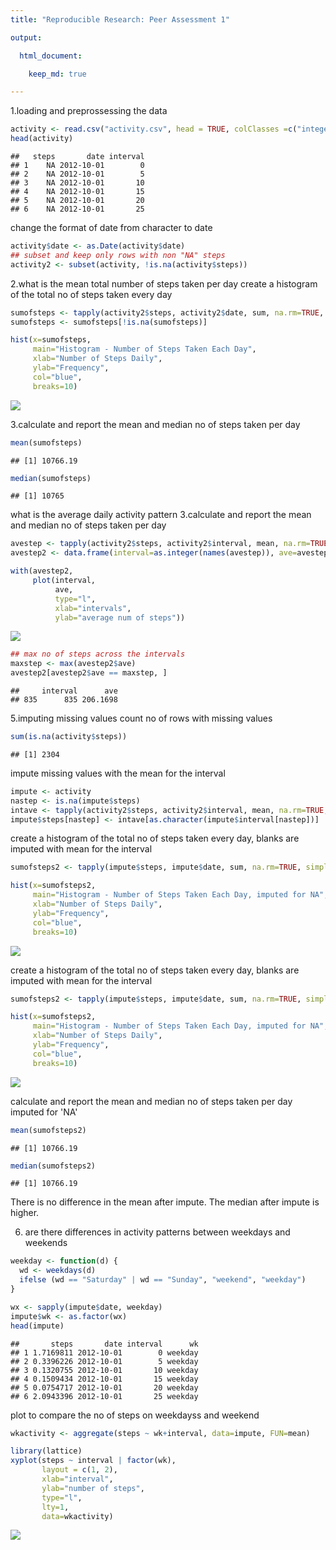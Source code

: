 ```yaml
---
title: "Reproducible Research: Peer Assessment 1"

output: 

  html_document:

    keep_md: true

---
```


1.loading and preprossessing the data

```r
activity <- read.csv("activity.csv", head = TRUE, colClasses =c("integer", "character", "integer"), na.strings="NA")
head(activity)
```

```
##   steps       date interval
## 1    NA 2012-10-01        0
## 2    NA 2012-10-01        5
## 3    NA 2012-10-01       10
## 4    NA 2012-10-01       15
## 5    NA 2012-10-01       20
## 6    NA 2012-10-01       25
```

change the format of date from character to date 

```r
activity$date <- as.Date(activity$date)
## subset and keep only rows with non "NA" steps
activity2 <- subset(activity, !is.na(activity$steps))
```

2.what is the mean total number of steps taken per day
create a histogram of the total no of steps taken every day

```r
sumofsteps <- tapply(activity2$steps, activity2$date, sum, na.rm=TRUE, simplify=T)
sumofsteps <- sumofsteps[!is.na(sumofsteps)]

hist(x=sumofsteps,
     main="Histogram - Number of Steps Taken Each Day",
     xlab="Number of Steps Daily",
     ylab="Frequency",
     col="blue",
     breaks=10)
```

![](PA1_template_files/figure-html/unnamed-chunk-3-1.png)<!-- -->

3.calculate and report the mean and median no of steps taken per day

```r
mean(sumofsteps)
```

```
## [1] 10766.19
```

```r
median(sumofsteps)
```

```
## [1] 10765
```

what is the average daily activity pattern
3.calculate and report the mean and median no of steps taken per day

```r
avestep <- tapply(activity2$steps, activity2$interval, mean, na.rm=TRUE, simplify=T)
avestep2 <- data.frame(interval=as.integer(names(avestep)), ave=avestep)

with(avestep2,
     plot(interval,
          ave,
          type="l",
          xlab="intervals",
          ylab="average num of steps"))
```

![](PA1_template_files/figure-html/unnamed-chunk-5-1.png)<!-- -->

```r
## max no of steps across the intervals
maxstep <- max(avestep2$ave)
avestep2[avestep2$ave == maxstep, ]
```

```
##     interval      ave
## 835      835 206.1698
```

5.imputing missing values
count no of rows with missing values

```r
sum(is.na(activity$steps))
```

```
## [1] 2304
```
impute missing values with the mean for the interval

```r
impute <- activity
nastep <- is.na(impute$steps)
intave <- tapply(activity2$steps, activity2$interval, mean, na.rm=TRUE, simplify=T)
impute$steps[nastep] <- intave[as.character(impute$interval[nastep])]
```


create a histogram of the total no of steps taken every day, blanks are imputed with mean for the interval

```r
sumofsteps2 <- tapply(impute$steps, impute$date, sum, na.rm=TRUE, simplify=T)

hist(x=sumofsteps2,
     main="Histogram - Number of Steps Taken Each Day, imputed for NA",
     xlab="Number of Steps Daily",
     ylab="Frequency",
     col="blue",
     breaks=10)
```

![](PA1_template_files/figure-html/unnamed-chunk-8-1.png)<!-- -->

create a histogram of the total no of steps taken every day, blanks are imputed with mean for the interval

```r
sumofsteps2 <- tapply(impute$steps, impute$date, sum, na.rm=TRUE, simplify=T)

hist(x=sumofsteps2,
     main="Histogram - Number of Steps Taken Each Day, imputed for NA",
     xlab="Number of Steps Daily",
     ylab="Frequency",
     col="blue",
     breaks=10)
```

![](PA1_template_files/figure-html/unnamed-chunk-9-1.png)<!-- -->

calculate and report the mean and median no of steps taken per day imputed for 'NA'

```r
mean(sumofsteps2)
```

```
## [1] 10766.19
```

```r
median(sumofsteps2)
```

```
## [1] 10766.19
```

There is no difference in the mean after impute. The median after impute is higher.

6. are there differences in activity patterns between weekdays and weekends

```r
weekday <- function(d) {
  wd <- weekdays(d)
  ifelse (wd == "Saturday" | wd == "Sunday", "weekend", "weekday")
}

wx <- sapply(impute$date, weekday)
impute$wk <- as.factor(wx)
head(impute)
```

```
##       steps       date interval      wk
## 1 1.7169811 2012-10-01        0 weekday
## 2 0.3396226 2012-10-01        5 weekday
## 3 0.1320755 2012-10-01       10 weekday
## 4 0.1509434 2012-10-01       15 weekday
## 5 0.0754717 2012-10-01       20 weekday
## 6 2.0943396 2012-10-01       25 weekday
```

plot to compare the no of steps on weekdayss and weekend

```r
wkactivity <- aggregate(steps ~ wk+interval, data=impute, FUN=mean)

library(lattice)
xyplot(steps ~ interval | factor(wk),
       layout = c(1, 2),
       xlab="interval",
       ylab="number of steps",
       type="l",
       lty=1,
       data=wkactivity)
```

![](PA1_template_files/figure-html/unnamed-chunk-12-1.png)<!-- -->








